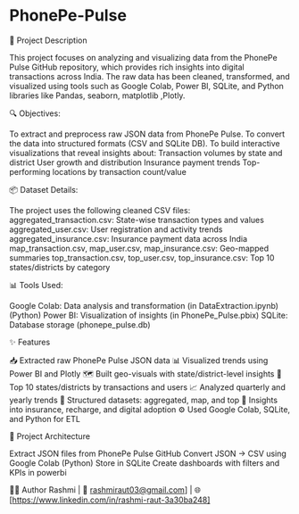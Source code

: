 # PhonePe-Pulse
📌 Project Description

This project focuses on analyzing and visualizing data from the PhonePe Pulse GitHub repository, which provides rich insights into digital transactions across India. The raw data has been cleaned, transformed, and visualized using tools such as Google Colab, Power BI, SQLite, and Python libraries like Pandas, seaborn, matplotlib ,Plotly.

🔍 Objectives:

To extract and preprocess raw JSON data from PhonePe Pulse.
To convert the data into structured formats (CSV and SQLite DB).
To build interactive visualizations that reveal insights about:
Transaction volumes by state and district
User growth and distribution
Insurance payment trends
Top-performing locations by transaction count/value

📦 Dataset Details:

The project uses the following cleaned CSV files:
aggregated_transaction.csv: State-wise transaction types and values
aggregated_user.csv: User registration and activity trends
aggregated_insurance.csv: Insurance payment data across India
map_transaction.csv, map_user.csv, map_insurance.csv: Geo-mapped summaries
top_transaction.csv, top_user.csv, top_insurance.csv: Top 10 states/districts by category

📊 Tools Used:

Google Colab: Data analysis and transformation (in DataExtraction.ipynb)(Python)
Power BI: Visualization of insights (in PhonePe_Pulse.pbix)
SQLite: Database storage (phonepe_pulse.db)

✨ Features 

📥 Extracted raw PhonePe Pulse JSON data
📊 Visualized trends using Power BI and Plotly
🗺️ Built geo-visuals with state/district-level insights
🔢 Top 10 states/districts by transactions and users
📈 Analyzed quarterly and yearly trends
📁 Structured datasets: aggregated, map, and top
🧠 Insights into insurance, recharge, and digital adoption
⚙️ Used Google Colab, SQLite, and Python for ETL

 🧱 Project Architecture

Extract JSON files from PhonePe Pulse GitHub
Convert JSON → CSV using Google Colab (Python)
Store in SQLite
Create dashboards with filters and KPIs in powerbi

👩‍💻 Author
Rashmi | 📧 rashmiraut03@gmail.com] | 🌐 [https://www.linkedin.com/in/rashmi-raut-3a30ba248]
